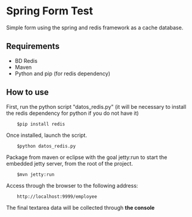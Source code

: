 # Spring Form Test

Simple form using the spring and redis framework as a cache database.

## Requirements
- BD Redis
- Maven
- Python and pip (for redis dependency)
## How to use
First, run the python script "datos_redis.py" (it will be necessary to install the redis dependency for python if you do not have it)

		$pip install redis
			

Once installed, launch the script.

		$python datos_redis.py

Package from maven or eclipse with the goal jetty:run to start the embedded jetty server, from the root of the project.

		$mvn jetty:run

Access through the browser to the following address:

		http://localhost:9999/employee

The final textarea data will be collected through **the console**

